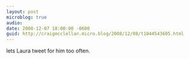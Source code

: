 ```yaml
---
layout: post
microblog: true
audio: 
date: 2008-12-07 18:00:00 -0600
guid: http://craigmcclellan.micro.blog/2008/12/08/t1044543605.html
---
```

lets Laura tweet for him too often.
